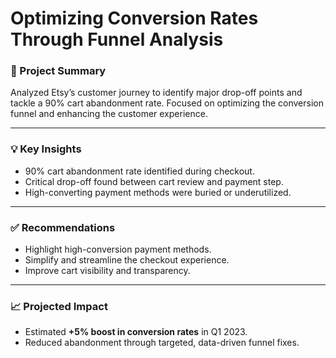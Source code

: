 # Optimizing Conversion Rates Through Funnel Analysis


### 📌 Project Summary  
Analyzed Etsy’s customer journey to identify major drop-off points and tackle a 90% cart abandonment rate. Focused on optimizing the conversion funnel and enhancing the customer experience.

---

### 💡 Key Insights  
- 90% cart abandonment rate identified during checkout.
- Critical drop-off found between cart review and payment step.
- High-converting payment methods were buried or underutilized.

---

### ✅ Recommendations  
- Highlight high-conversion payment methods.
- Simplify and streamline the checkout experience.
- Improve cart visibility and transparency.

---

### 📈 Projected Impact  
- Estimated **+5% boost in conversion rates** in Q1 2023.
- Reduced abandonment through targeted, data-driven funnel fixes.
